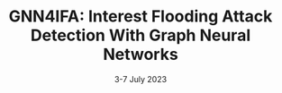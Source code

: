---
title: "GNN4IFA: Interest Flooding Attack Detection With Graph Neural Networks"
authors: "A. Agiollo, E. Bardhi, M. Conti, R. Lazzeretti, E. Losiouk, A. Omicini."
venue: "In Proceedings of the 8th IEEE European Symposium on Security and Privacy (Euro SP 2023)"
type: "conference"
year: 2023
location: "Delft, The Netherlands"
date: "3-7 July 2023"
--- 